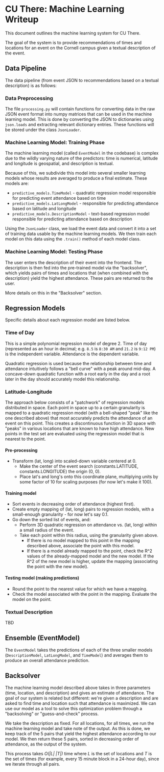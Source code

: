 # CU There: Machine Learning Writeup

This document outlines the machine learning system for CU There.

The goal of the system is to provide recommendations of times and locations for an event on the Cornell campus given a textual description of the event.

## Data Pipeline

The data pipeline (from event JSON to recommendations based on a textual description) is as follows:

### Data Preprocessing

The file `processing.py` will contain functions for converting data in the raw JSON event format into numpy matrices that can be used in the machine learning model. This is done by converting the JSON to dictionaries using `json.loads` and extracting relevant dictionary entries. These functions will be stored under the class `JsonLoader`.

### Machine Learning Model: Training Phase

The machine learning model (called `EventModel` in the codebase) is complex due to the wildly varying nature of the predictors: time is numerical, latitude and longitude is geospatial, and description is textual.

Because of this, we subdivide this model into several smaller learning models whose results are averaged to produce a final estimate. These models are:

* `predictive_models.TimeModel` - quadratic regression model responsible for predicting event attendance based on time
* `predictive_models.LatLongModel` - responsible for predicting attendance based on latitude and longitude
* `predictive_models.DescriptionModel` - text-based regression model responsible for predicting attendance based on description

Using the `JsonLoader` class, we load the event data and convert it into a set of training data usable by the machine learning models. We then train each model on this data using the `.train()` method of each model class.

### Machine Learning Model: Testing Phase

The user enters the description of their event into the frontend. The description is then fed into the pre-trained model via the "backsolver", which yields pairs of times and locations that (when combined with the description) yield the highest attendance. These pairs are returned to the user.

More details on this in the "Backsolver" section.

## Regression Models

Specific details about each regression model are listed below.

### Time of Day

This is a simple polynomial regression model of degree 2. Time of day (represented as an hour in decimal; e.g. `8.5` is `8:30 AM` and `21.2` is `9:12 PM`) is the independent variable. Attendance is the dependent variable.

Quadratic regression is used because the relationship between time and attendance intuitively follows a "bell curve" with a peak around mid-day. A concave-down quadratic function with a root early in the day and a root later in the day should accurately model this relationship.

### Latitude-Longitude

The approach below consists of a "patchwork" of regression models distributed in space. Each point in space up to a certain granularity is mapped to a quadratic regression model (with a bell-shaped "peak" like the one described above) that most accurately predicts the attendance of an event on this point. This creates a discontinuous function in 3D space with "peaks" in various locations that are known to have high attendance. New points in the test set are evaluated using the regression model that is nearest to the point.

#### Pre-processing

* Transform (lat, long) into scaled-down variable centered at 0.
	* Make the center of the event search (constants.LATITUDE, constants.LONGITUDE) the origin (0, 0).
	* Place lat's and long's onto this coordinate plane, multiplying units by some factor of 10 for scaling purposes (for now let's make it 100).

#### Training model

* Sort events in decreasing order of attendance (highest first).
* Create empty mapping of (lat, long) pairs to regression models, with a small-enough granularity - for now let's say 0.1.
* Go down the sorted list of events, and:
	* Perform 3D quadratic regression on attendance vs. (lat, long) within a small radius of the event.
	* Take each point within this radius, using the granularity given above.
		* If there is no model mapped to this point in the mapping described above, associate the point with this model.
		* If there is a model already mapped to the point, check the R^2 values of the already-mapped model and the new model. If the R^2 of the new model is higher, update the mapping (associating the point with the new model).

#### Testing model (making predictions)

* Round the point to the nearest value for which we have a mapping.
* Check the model associated with the point in the mapping. Evaluate the model on the point.

### Textual Description

TBD

## Ensemble (EventModel)

The `EventModel` takes the predictions of each of the three smaller models (`DescriptionModel`, `LatLongModel`, and `TimeModel`) and averages them to produce an overall attendance prediction.

## Backsolver

The machine learning model described above takes in three parameters (time, location, and description) and gives an estimate of attendance. The goal of our system is related but different: we're given a description and are asked to find time and location such that attendance is maximized. We can use our model as a tool to solve this optimization problem through a "backsolving" or "guess-and-check" process.

We take the description as fixed. For all locations, for all times, we run the machine learning model and take note of the output. As this is done, we keep track of the 5 pairs that yield the highest attendance according to our model. We then return these 5 pairs, sorted in decreasing order of attendance, as the output of the system.

This process takes _O(|L| |T|)_ time where _L_ is the set of locations and _T_ is the set of times (for example, every 15 minute block in a 24-hour day), since we iterate through all pairs.
